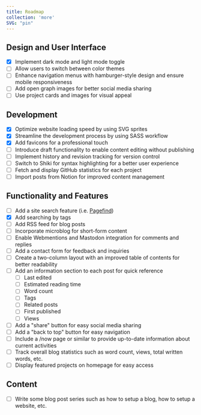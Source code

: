 ```yaml
---
title: Roadmap
collection: 'more'
SVG: "pin"
---
```


## Design and User Interface

- [x] Implement dark mode and light mode toggle
- [ ] Allow users to switch between color themes
- [ ] Enhance navigation menus with hamburger-style design and ensure mobile responsiveness
- [ ] Add open graph images for better social media sharing
- [ ] Use project cards and images for visual appeal

## Development

- [x] Optimize website loading speed by using SVG sprites
- [x] Streamline the development process by using SASS workflow
- [x] Add favicons for a professional touch
- [ ] Introduce draft functionality to enable content editing without publishing
- [ ] Implement history and revision tracking for version control
- [ ] Switch to Shiki for syntax highlighting for a better user experience
- [ ] Fetch and display GitHub statistics for each project
- [ ] Import posts from Notion for improved content management

## Functionality and Features

- [ ] Add a site search feature (i.e. [Pagefind](https://pagefind.app/))
- [x] Add searching by tags
- [ ] Add RSS feed for blog posts
- [ ] Incorporate microblog for short-form content
- [ ] Enable Webmentions and Mastodon integration for comments and replies
- [ ] Add a contact form for feedback and inquiries
- [ ] Create a two-column layout with an improved table of contents for better readability
- [ ] Add an information section to each post for quick reference
    - [ ] Last edited
    - [ ] Estimated reading time
    - [ ] Word count
    - [ ] Tags
    - [ ] Related posts
    - [ ] First published
    - [ ] Views
- [ ] Add a "share" button for easy social media sharing
- [ ] Add a "back to top" button for easy navigation
- [ ] Include a /now page or similar to provide up-to-date information about current activities
- [ ] Track overall blog statistics such as word count, views, total written words, etc.
- [ ] Display featured projects on homepage for easy access

## Content

- [ ] Write some blog post series such as how to setup a blog, how to setup a website, etc.